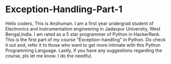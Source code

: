 # Exception-Handling-Part-1
Hello coders, This is Anshuman. I am a first year undergrad student of Electronics and Instrumentation engineering in Jadavpur University, West Bengal,India. I am rated as a 5 star programmer of Python in HackerRank. This is the first part of my course "Exception-handling" in Python. Do check it out and, refer it to those who want to get more intimate with this Python Programming Language. Lastly, if you have any suggestions regarding the course, pls let me know. I do the needful.
